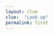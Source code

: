 ```yaml
---
layout: clue
clue:  "Look up"
permalink: first
---
```

<!-- This is the first link that people go to in your treasure hunt -->
